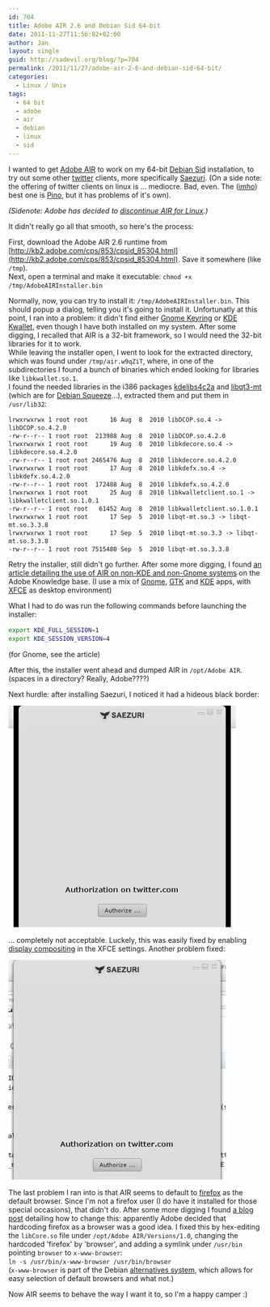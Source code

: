 ```yaml
---
id: 704
title: Adobe AIR 2.6 and Debian Sid 64-bit
date: 2011-11-27T11:56:02+02:00
author: Jan
layout: single
guid: http://sadevil.org/blog/?p=704
permalink: /2011/11/27/adobe-air-2-6-and-debian-sid-64-bit/
categories:
  - Linux / Unix
tags:
  - 64 bit
  - adobe
  - air
  - debian
  - linux
  - sid
---
```

I wanted to get [Adobe AIR](http://www.adobe.com/products/air.html) to work on my 64-bit [Debian Sid](http://www.debian.org/releases/sid/) installation, to try out some other [twitter](http://www.twitter.com/) clients, more specifically [Saezuri](http://www.playwell.co.jp/saezuri/). (On a side note: the offering of twitter clients on linux is ... mediocre. Bad, even. The ([imho](http://www.urbandictionary.com/define.php?term=imho)) best one is [Pino](http://pino-app.appspot.com/), but it has problems of it's own).

_(Sidenote: Adobe has decided to [discontinue AIR for Linux](http://kb2.adobe.com/cps/521/cpsid_52132.html).)_

It didn't really go all that smooth, so here's the process:

First, download the Adobe AIR 2.6 runtime from [http://kb2.adobe.com/cps/853/cpsid_85304.html](http://kb2.adobe.com/cps/853/cpsid_85304.html). Save it somewhere (like `/tmp`).  
Next, open a terminal and make it executable: `chmod +x /tmp/AdobeAIRInstaller.bin`

Normally, now, you can try to install it: `/tmp/AdobeAIRInstaller.bin`. This should popup a dialog, telling you it's going to install it. Unfortunatly at this point, I ran into a problem: it didn't find either [Gnome Keyring](http://live.gnome.org/GnomeKeyring) or [KDE Kwallet](http://userbase.kde.org/KDE_Wallet_Manager), even though I have both installed on my system. After some digging, I recalled that AIR is a 32-bit framework, so I would need the 32-bit libraries for it to work.  
While leaving the installer open, I went to look for the extracted directory, which was found under `/tmp/air.w9qZiT`, where, in one of the subdirectories I found a bunch of binaries which ended looking for libraries like `libkwallet.so.1`.  
I found the needed libraries in the i386 packages [kdelibs4c2a](http://packages.debian.org/squeeze/kdelibs4c2a) and [libqt3-mt](http://packages.debian.org/squeeze/libqt3-mt) (which are for [Debian Squeeze](http://www.debian.org/releases/squeeze/)...), extracted them and put them in `/usr/lib32`:

```
lrwxrwxrwx 1 root root      16 Aug  8  2010 libDCOP.so.4 -> libDCOP.so.4.2.0
-rw-r--r-- 1 root root  213988 Aug  8  2010 libDCOP.so.4.2.0
lrwxrwxrwx 1 root root      19 Aug  8  2010 libkdecore.so.4 -> libkdecore.so.4.2.0
-rw-r--r-- 1 root root 2465476 Aug  8  2010 libkdecore.so.4.2.0
lrwxrwxrwx 1 root root      17 Aug  8  2010 libkdefx.so.4 -> libkdefx.so.4.2.0
-rw-r--r-- 1 root root  172488 Aug  8  2010 libkdefx.so.4.2.0
lrwxrwxrwx 1 root root      25 Aug  8  2010 libkwalletclient.so.1 -> libkwalletclient.so.1.0.1
-rw-r--r-- 1 root root   61452 Aug  8  2010 libkwalletclient.so.1.0.1
lrwxrwxrwx 1 root root      17 Sep  5  2010 libqt-mt.so.3 -> libqt-mt.so.3.3.8
lrwxrwxrwx 1 root root      17 Sep  5  2010 libqt-mt.so.3.3 -> libqt-mt.so.3.3.8
-rw-r--r-- 1 root root 7515480 Sep  5  2010 libqt-mt.so.3.3.8
```

Retry the installer, still didn't go further. After some more digging, I found [an article detailing the use of AIR on non-KDE and non-Gnome systems](http://kb2.adobe.com/cps/492/cpsid_49267.html) on the Adobe Knowledge base. (I use a mix of [Gnome](http://www.gnome.org/), [GTK](http://www.gtk.org/) and [KDE](http://www.kde.org/) apps, with [XFCE](http://www.xfce.org) as desktop environment)

What I had to do was run the following commands before launching the installer:  
```bash
export KDE_FULL_SESSION=1
export KDE_SESSION_VERSION=4
```
(for Gnome, see the article)

After this, the installer went ahead and dumped AIR in `/opt/Adobe AIR`. (spaces in a directory? Really, Adobe????)

Next hurdle: after installing Saezuri, I noticed it had a hideous black border:

![Saezuri with black border](/assets/images/2011/11/saezuri-backborder1.png "Saezuri with black border")

... completely not acceptable. Luckely, this was easily fixed by enabling [display compositing](http://en.wikipedia.org/wiki/Compositing_window_manager) in the XFCE settings. Another problem fixed:

![Saezuri with transparancy](/assets/images/2011/11/saezuri-transparant.png "Saezuri with transparancy")


The last problem I ran into is that AIR seems to default to [firefox](http://www.mozilla.org/en-US/firefox/new/) as the default browser. Since I'm not a firefox user (I do have it installed for those special occasions), that didn't do. After some more digging I found [a blog post](http://blog.andreaolivato.net/open-source/change-adobe-air-apps-default-browser.html) detailing how to change this: apparently Adobe decided that hardcoding firefox as a browser was a good idea. I fixed this by hex-editing the `libCore.so` file under `/opt/Adobe AIR/Versions/1.0`, changing the hardcoded 'firefox' by 'browser', and adding a symlink under `/usr/bin` pointing `browser` to `x-www-browser`:  
`ln -s /usr/bin/x-www-browser /usr/bin/browser`  
(`x-www-browser` is part of the Debian  [alternatives system](http://www.debian-administration.org/articles/91), which allows for easy selection of default browsers and what not.)

Now AIR seems to behave the way I want it to, so I'm a happy camper :)